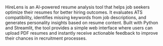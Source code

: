 HireLens is an AI-powered resume analysis tool that helps job seekers optimize their resumes for better hiring outcomes. It evaluates ATS compatibility, identifies missing keywords from job descriptions, and generates personality insights based on resume content. Built with Python and Streamlit, the tool provides a simple web interface where users can upload PDF resumes and instantly receive actionable feedback to improve their chances in recruitment processes.
